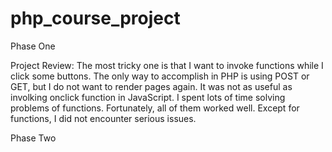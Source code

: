 # php_course_project
Phase One

Project Review:
The most tricky one is that I want to invoke functions while I click some buttons. The only way to accomplish in PHP is using POST or GET, but I do not want to render pages again. It was not as useful as involking onclick function in JavaScript. I spent lots of time solving problems of functions. Fortunately, all of them worked well. Except for functions, I did not encounter serious issues.

Phase Two


